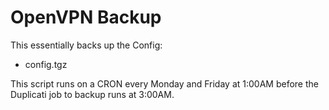 # OpenVPN Backup

This essentially backs up the Config:

- config.tgz

This script runs on a CRON every Monday and Friday at 1:00AM before the Duplicati job to backup runs at 3:00AM.
